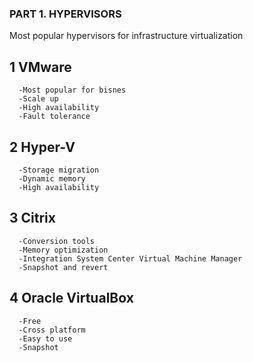 ### PART 1. HYPERVISORS
 Most popular hypervisors for infrastructure virtualization
 ##  1 VMware
      -Most popular for bisnes
      -Scale up
      -High availability
      -Fault tolerance
 ##  2 Hyper-V
      -Storage migration
      -Dynamic memory
      -High availability
##   3 Citrix
      -Conversion tools
      -Memory optimization
      -Integration System Center Virtual Machine Manager
      -Snapshot and revert
##   4 Oracle VirtualBox
      -Free
      -Cross platform
      -Easy to use
      -Snapshot


